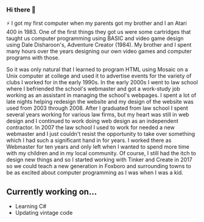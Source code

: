 ### Hi there 👋

⚡ I got my first computer when my parents got my brother and I an Atari 400 in 1983.  One of the first things they got us were some cartridges that taught us computer programming using BASIC and video game design using Dale Disharoon's, Adventure Creator (1984).  My brother and I spent many hours over the years designing our own video games and computer programs with those.

So it was only natural that I learned to program HTML using Mosaic on a Unix computer at college and used it to advertise events for the variety of clubs I worked for in the early 1990s.  In the early 2000s I went to law school where I befriended the school's webmaster and got a work-study job working as an assistant in managing the school's webpages.  I spent a lot of late nights helping redesign the website and my design of the website was used from 2003 through 2008. After I graduated from law school I spent several years working for various law firms, but my heart was still in web design and I continued to work doing web design as an independent contractor.  In 2007 the law school I used to work for needed a new webmaster and I just couldn't resist the opportunity to take over something which I had such a significant hand in for years.  I worked there as Webmaster for ten years and only left when I wanted to spend more time with my children and in my local community. Of course, I still had the itch to design new things and so I started working with Tinker and Create in 2017 so we could teach a new generation in Foxboro and surrounding towns to be as excited about computer programming as I was when I was a kid.

## Currently working on...
- Learning C#
- Updating vintage code
